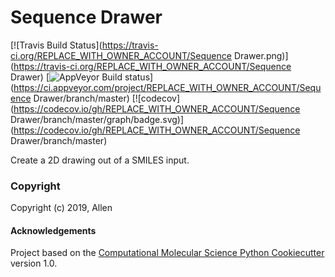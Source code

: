 Sequence Drawer
==============================
[//]: # (Badges)
[![Travis Build Status](https://travis-ci.org/REPLACE_WITH_OWNER_ACCOUNT/Sequence Drawer.png)](https://travis-ci.org/REPLACE_WITH_OWNER_ACCOUNT/Sequence Drawer)
[![AppVeyor Build status](https://ci.appveyor.com/api/projects/status/REPLACE_WITH_APPVEYOR_LINK/branch/master?svg=true)](https://ci.appveyor.com/project/REPLACE_WITH_OWNER_ACCOUNT/Sequence Drawer/branch/master)
[![codecov](https://codecov.io/gh/REPLACE_WITH_OWNER_ACCOUNT/Sequence Drawer/branch/master/graph/badge.svg)](https://codecov.io/gh/REPLACE_WITH_OWNER_ACCOUNT/Sequence Drawer/branch/master)

Create a 2D drawing out of a SMILES input.

### Copyright

Copyright (c) 2019, Allen


#### Acknowledgements
 
Project based on the 
[Computational Molecular Science Python Cookiecutter](https://github.com/molssi/cookiecutter-cms) version 1.0.
